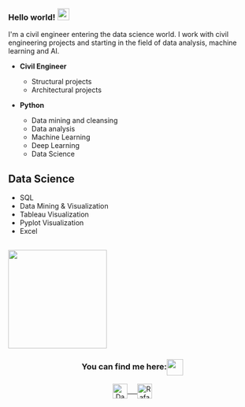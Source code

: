 ### Hello world!&nbsp;<img src="https://github.com/rajput2107/rajput2107/blob/master/Assets/Earth.gif" width="24px">
I'm a civil engineer entering the data science world. I work with civil engineering projects and starting in the field of data analysis, machine learning and AI.

- **Civil Engineer**
  - Structural projects
  - Architectural projects
  
- **Python**
  - Data mining and cleansing
  - Data analysis
  - Machine Learning 
  - Deep Learning
  - Data Science

## Data Science 
- SQL
- Data Mining & Visualization
- Tableau Visualization
- Pyplot Visualization
- Excel


## <img align="center" src="https://raw.githubusercontent.com/rajput2107/rajput2107/master/Assets/Developer.gif" width="200px"/>

<div align="center">
  <h3 align="center">You can find me here:<img align="center" src="https://github.com/rajput2107/rajput2107/blob/master/Assets/Handshake.gif" height="33px" /></h3> 
</div>
<p align="center">
 <a href="https://www.linkedin.com/in/rafael-albuquerque-de-oliveira/" target="blank">
  <img align="center" alt="Daniel's LinkedIn" width="30px" src="https://www.vectorlogo.zone/logos/linkedin/linkedin-icon.svg" /> &nbsp; &nbsp;
 </a>
<a href="mailto:rafa.albuquerque.oliveira@gmail.com" target="blank">
  <img align="center" alt="Rafael's Emaail" width="30px" src="https://www.vectorlogo.zone/logos/gmail/gmail-icon.svg" />
 </a> 
</p>

